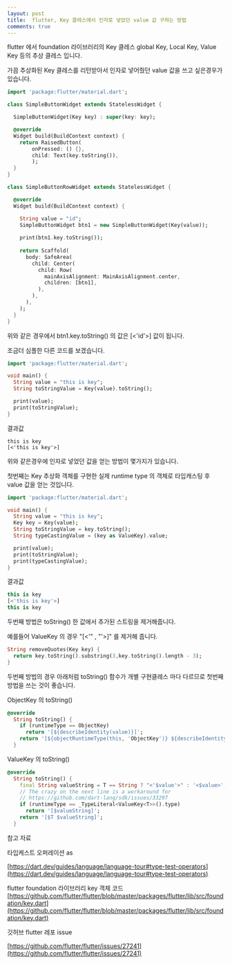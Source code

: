 ```yaml
---
layout: post
title:  flutter, Key 클레스에서 인자로 넣었던 value 값 구하는 방법
comments: true
---
```


flutter 에서 foundation 라이브러리의 Key 클레스 global Key, Local Key, Value Key 등의 추상 클레스 입니다.

가끔 추상화된 Key 클레스를 리턴받아서 인자로 넣어줬던 value 값을 쓰고 싶은경우가 있습니다.

```dart
import 'package:flutter/material.dart';

class SimpleButtonWidget extends StatelessWidget {

  SimpleButtonWidget(Key key) : super(key: key);

  @override
  Widget build(BuildContext context) {
    return RaisedButton(
        onPressed: () {},
        child: Text(key.toString()),
        );
  }
}

class SimpleButtonRowWidget extends StatelessWidget {

  @override
  Widget build(BuildContext context) {

    String value = "id";
    SimpleButtonWidget btn1 = new SimpleButtonWidget(Key(value));
    
    print(btn1.key.toString());
    
    return Scaffold(
      body: SafeArea(
        child: Center(
          child: Row(
            mainAxisAlignment: MainAxisAlignment.center,
            children: [btn1],
          ),
        ),
      ),
    );
  }
}
```

위와 같은 경우에서  btn1.key.toString() 의 값은 [<'id'>] 값이 됩니다.

조금더 심플한 다른 코드를 보겠습니다.

```dart
import 'package:flutter/material.dart';

void main() {
  String value = "this is key";
  String toStringValue = Key(value).toString();

  print(value);
  print(toStringValue);
}
```

결과값

```
this is key
[<'this is key'>]
```

위와 같은경우에 인자로 넣었던 값을 얻는 방법이 몇가지가 있습니다.

첫번째는 Key 추상화 객체를 구현한 실제 runtime type 의 객체로 타입캐스팅 후 value 값을 얻는 것입니다.

```dart
import 'package:flutter/material.dart';

void main() {
  String value = "this is key";
  Key key = Key(value);
  String toStringValue = key.toString();
  String typeCastingValue = (key as ValueKey).value;

  print(value);
  print(toStringValue);
  print(typeCastingValue);
}
```

결과값

```dart
this is key
[<'this is key'>]
this is key
```

두번째 방법은 toString() 한 값에서  추가된 스트링을 제거해줍니다.

예를들어 ValueKey 의 경우 "[<'" , "'>]" 를 제거해 줍니다.

```dart
String removeQuotes(Key key) {
  return key.toString().substring(3,key.toString().length - 3);
}
```

두번째 방법의 경우 아래처럼 toString() 함수가 개별 구현클레스 마다 다르므로 첫번째 방법을 쓰는 것이 좋습니다.

ObjectKey 의 toString()

```dart
@override
  String toString() {
    if (runtimeType == ObjectKey)
      return '[${describeIdentity(value)}]';
    return '[${objectRuntimeType(this, 'ObjectKey')} ${describeIdentity(value)}]';
  }
```

ValueKey 의 toString()

```dart
@override
  String toString() {
    final String valueString = T == String ? "<'$value'>" : '<$value>';
    // The crazy on the next line is a workaround for
    // https://github.com/dart-lang/sdk/issues/33297
    if (runtimeType == _TypeLiteral<ValueKey<T>>().type)
      return '[$valueString]';
    return '[$T $valueString]';
  }
```

참고 자료

타입케스트 오퍼레이션 as

[https://dart.dev/guides/language/language-tour#type-test-operators](https://dart.dev/guides/language/language-tour#type-test-operators)

flutter foundation 라이브러리 key 객체 코드 [https://github.com/flutter/flutter/blob/master/packages/flutter/lib/src/foundation/key.dart](https://github.com/flutter/flutter/blob/master/packages/flutter/lib/src/foundation/key.dart)

깃허브 flutter 레포 issue

[https://github.com/flutter/flutter/issues/27241](https://github.com/flutter/flutter/issues/27241)